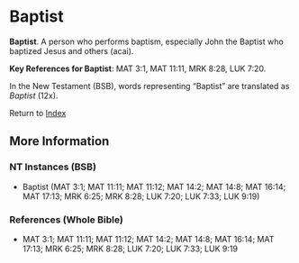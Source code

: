 # Baptist
**Baptist**. 
A person who performs baptism, especially John the Baptist who baptized Jesus and others (acai). 


**Key References for Baptist**: 
MAT 3:1, MAT 11:11, MRK 8:28, LUK 7:20. 




In the New Testament (BSB), words representing “Baptist” are translated as 
*Baptist* (12x). 


Return to [Index](00-Index.md)

## More Information

### NT Instances (BSB)

* Baptist (MAT 3:1; MAT 11:11; MAT 11:12; MAT 14:2; MAT 14:8; MAT 16:14; MAT 17:13; MRK 6:25; MRK 8:28; LUK 7:20; LUK 7:33; LUK 9:19)



### References (Whole Bible)

* MAT 3:1; MAT 11:11; MAT 11:12; MAT 14:2; MAT 14:8; MAT 16:14; MAT 17:13; MRK 6:25; MRK 8:28; LUK 7:20; LUK 7:33; LUK 9:19



